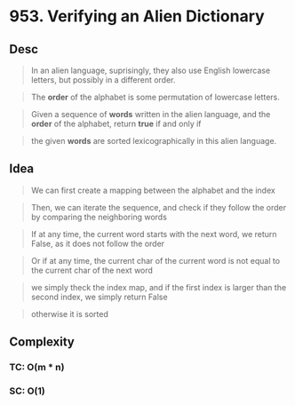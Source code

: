 # 953. Verifying an Alien Dictionary

## Desc

> In an alien language, suprisingly, they also use English lowercase letters, but possibly in a different order.

> The **order** of the alphabet is some permutation of lowercase letters.

> Given a sequence of **words** written in the alien language, and the **order** of the alphabet, return **true** if and only if

> the given **words** are sorted lexicographically in this alien language.

## Idea

> We can first create a mapping between the alphabet and the index

> Then, we can iterate the sequence, and check if they follow the order by comparing the neighboring words

> If at any time, the current word starts with the next word, we return False, as it does not follow the order

> Or if at any time, the current char of the current word is not equal to the current char of the next word

> we simply theck the index map, and if the first index is larger than the second index, we simply return False

> otherwise it is sorted

## Complexity

### TC: O(m * n)
### SC: O(1)